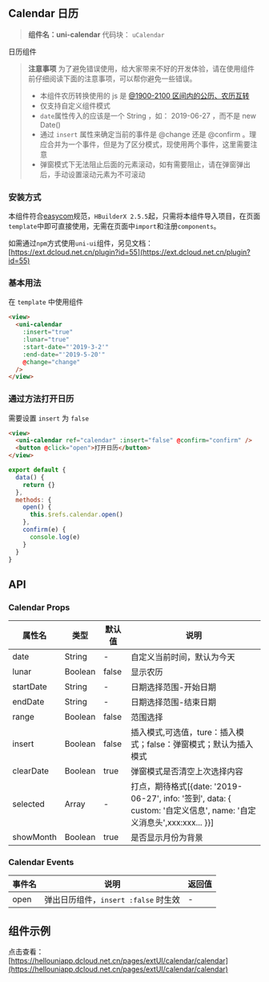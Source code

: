 ## Calendar 日历

> **组件名：uni-calendar**
> 代码块： `uCalendar`

日历组件

> **注意事项**
> 为了避免错误使用，给大家带来不好的开发体验，请在使用组件前仔细阅读下面的注意事项，可以帮你避免一些错误。
>
> - 本组件农历转换使用的 js 是 [@1900-2100 区间内的公历、农历互转](https://github.com/jjonline/calendar.js)
> - 仅支持自定义组件模式
> - `date`属性传入的应该是一个 String ，如： 2019-06-27 ，而不是 new Date()
> - 通过 `insert` 属性来确定当前的事件是 @change 还是 @confirm 。理应合并为一个事件，但是为了区分模式，现使用两个事件，这里需要注意
> - 弹窗模式下无法阻止后面的元素滚动，如有需要阻止，请在弹窗弹出后，手动设置滚动元素为不可滚动

### 安装方式

本组件符合[easycom](https://uniapp.dcloud.io/collocation/pages?id=easycom)规范，`HBuilderX 2.5.5`起，只需将本组件导入项目，在页面`template`中即可直接使用，无需在页面中`import`和注册`components`。

如需通过`npm`方式使用`uni-ui`组件，另见文档：[https://ext.dcloud.net.cn/plugin?id=55](https://ext.dcloud.net.cn/plugin?id=55)

### 基本用法

在 `template` 中使用组件

```html
<view>
  <uni-calendar
    :insert="true"
    :lunar="true"
    :start-date="'2019-3-2'"
    :end-date="'2019-5-20'"
    @change="change"
  />
</view>
```

### 通过方法打开日历

需要设置 `insert` 为 `false`

```html
<view>
  <uni-calendar ref="calendar" :insert="false" @confirm="confirm" />
  <button @click="open">打开日历</button>
</view>
```

```javascript
export default {
  data() {
    return {}
  },
  methods: {
    open() {
      this.$refs.calendar.open()
    },
    confirm(e) {
      console.log(e)
    }
  }
}
```

## API

### Calendar Props

| 属性名    | 类型    | 默认值 | 说明                                                                                                                |
| --------- | ------- | ------ | ------------------------------------------------------------------------------------------------------------------- |
| date      | String  | -      | 自定义当前时间，默认为今天                                                                                          |
| lunar     | Boolean | false  | 显示农历                                                                                                            |
| startDate | String  | -      | 日期选择范围-开始日期                                                                                               |
| endDate   | String  | -      | 日期选择范围-结束日期                                                                                               |
| range     | Boolean | false  | 范围选择                                                                                                            |
| insert    | Boolean | false  | 插入模式,可选值，ture：插入模式；false：弹窗模式；默认为插入模式                                                    |
| clearDate | Boolean | true   | 弹窗模式是否清空上次选择内容                                                                                        |
| selected  | Array   | -      | 打点，期待格式[{date: '2019-06-27', info: '签到', data: { custom: '自定义信息', name: '自定义消息头',xxx:xxx... }}] |
| showMonth | Boolean | true   | 是否显示月份为背景                                                                                                  |

### Calendar Events

| 事件名 | 说明                                 | 返回值 |
| ------ | ------------------------------------ | ------ |
| open   | 弹出日历组件，`insert :false` 时生效 | -      |

## 组件示例

点击查看：[https://hellouniapp.dcloud.net.cn/pages/extUI/calendar/calendar](https://hellouniapp.dcloud.net.cn/pages/extUI/calendar/calendar)
